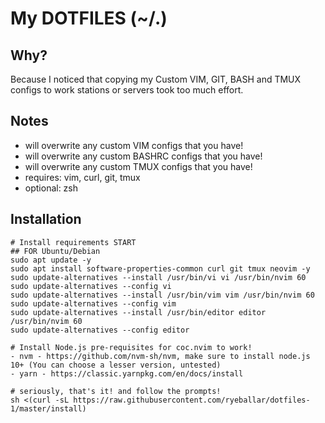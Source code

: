 My DOTFILES (~/.)
===

Why?
---
Because I noticed that copying my Custom VIM, GIT, BASH and TMUX configs to
work stations or servers took too much effort.

Notes
---
- will overwrite any custom VIM configs that you have!
- will overwrite any custom BASHRC configs that you have!
- will overwrite any custom TMUX configs that you have!
- requires: vim, curl, git, tmux
- optional: zsh

Installation
---
```shell
# Install requirements START
## FOR Ubuntu/Debian
sudo apt update -y
sudo apt install software-properties-common curl git tmux neovim -y
sudo update-alternatives --install /usr/bin/vi vi /usr/bin/nvim 60
sudo update-alternatives --config vi
sudo update-alternatives --install /usr/bin/vim vim /usr/bin/nvim 60
sudo update-alternatives --config vim
sudo update-alternatives --install /usr/bin/editor editor /usr/bin/nvim 60
sudo update-alternatives --config editor

# Install Node.js pre-requisites for coc.nvim to work!
- nvm - https://github.com/nvm-sh/nvm, make sure to install node.js 10+ (You can choose a lesser version, untested)
- yarn - https://classic.yarnpkg.com/en/docs/install

# seriously, that's it! and follow the prompts!
sh <(curl -sL https://raw.githubusercontent.com/ryeballar/dotfiles-1/master/install)
```
